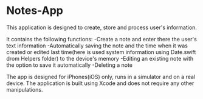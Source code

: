 # Notes-App

This application is designed to create, store and process user's information. 

It contains the following functions:
-Create a note and enter there the user's text information
-Automatically saving the note and the time when it was created or edited last time(here is used system information using Date.swift drom Helpers folder) to the device's memory 
-Editing an existing note with the option to save it automatically 
-Deleting a note 

The app is designed for iPhones(iOS) only, runs in a simulator and on a real device.
The application is built using Xcode and does not require any other manipulations.
